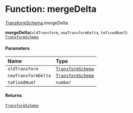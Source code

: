 # Function: mergeDelta

[TransformSchema](/en/auto-docs/playground-react/modules/TransformSchema.md).mergeDelta

**mergeDelta**(`oldTransform`, `newTransformDelta`, `toFixedNum?`): [`TransformSchema`](/en/auto-docs/playground-react/interfaces/TransformSchema-1.md)

#### Parameters

| Name | Type |
| :------ | :------ |
| `oldTransform` | [`TransformSchema`](/en/auto-docs/playground-react/interfaces/TransformSchema-1.md) |
| `newTransformDelta` | [`TransformSchema`](/en/auto-docs/playground-react/interfaces/TransformSchema-1.md) |
| `toFixedNum?` | `number` |

#### Returns

[`TransformSchema`](/en/auto-docs/playground-react/interfaces/TransformSchema-1.md)
